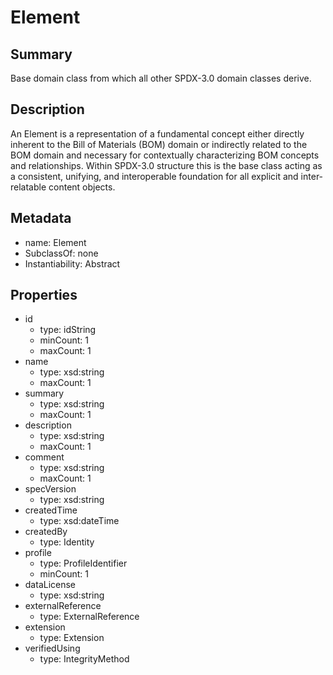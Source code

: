 # Element

## Summary

Base domain class from which all other SPDX-3.0 domain classes derive.

## Description

An Element is a representation of a fundamental concept either directly inherent
to the Bill of Materials (BOM) domain or indirectly related to the BOM domain
and necessary for contextually characterizing BOM concepts and relationships.
Within SPDX-3.0 structure this is the base class acting as a consistent,
unifying, and interoperable foundation for all explicit
and inter-relatable content objects.

## Metadata

- name: Element
- SubclassOf: none
- Instantiability: Abstract

## Properties

- id
  - type: idString
  - minCount: 1
  - maxCount: 1
- name
  - type: xsd:string
  - maxCount: 1
- summary
  - type: xsd:string
  - maxCount: 1
- description
  - type: xsd:string
  - maxCount: 1
- comment
  - type: xsd:string
  - maxCount: 1
- specVersion
  - type: xsd:string
- createdTime
  - type: xsd:dateTime
- createdBy
  - type: Identity
- profile
  - type: ProfileIdentifier
  - minCount: 1
- dataLicense
  - type: xsd:string
- externalReference
  - type: ExternalReference
- extension
  - type: Extension
- verifiedUsing
  - type: IntegrityMethod

